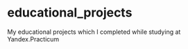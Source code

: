 # educational_projects
My educational projects which I completed while studying at Yandex.Practicum
